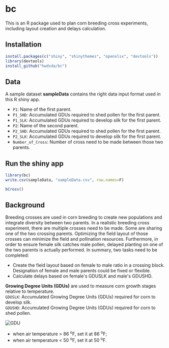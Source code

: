 # bc
This is an R package used to plan corn breeding cross experiments, including layout creation and delays calculation.

## Installation
```r
install.packages(c("shiny", "shinythemes", "openxlsx", "devtools"))
library(devtools)
install_github("hwdsda/bc")
```
## Data
A sample dataset **sampleData** contains the right data input format used in this R shiny app.

* `P1`: Name of the first parent. 
* `P1_SHD`: Accumulated GDUs required to shed pollen for the first parent. 
* `P1_SLK`: Accumulated GDUs required to develop silk for the first parent. 
* `P2`: Name of the second parent. 
* `P2_SHD`: Accumulated GDUs required to shed pollen for the first parent. 
* `P2_SLK`: Accumulated GDUs required to develop silk for the first parent. 
* `Number_of_Cross`: Number of cross need to be made between those two parents. 
 
## Run the shiny app
```r
library(bc)
write.csv(sampleData, "sampleData.csv", row.names=F)

bCross()
```
## Background
Breeding crosses are used in corn breeding to create new populations and integrate diversity between two parents. In a realistic breeding cross experiment, there are multiple crosses need to be made. Some are sharing one of the two crossing parents. Optimizing the field layout of those crosses can minimize the field and pollination resources. Furthermore, in order to ensure female silk catches male pollen, delayed planting on one of the two parents is actually performed. In summary, two tasks need to be completed:  
   * Create the field layout based on female to male ratio in a crossing block. Designation of female and male parents could be fixed or flexible.  
   * Calculate delays based on female's GDUSLK and male's GDUSHD.

**Growing Degree Units (GDUs)** are used to measure corn growth stages relative to temperature.   
`GDUSLK`: Accumulated Growing Degree Units (GDUs) required for corn to develop silk.  
`GDUSHD`: Accumulated Growing Degree Units (GDUs) required for corn to shed pollen.

![GDU](https://latex.codecogs.com/gif.latex?\textup{GDU}&space;=&space;\frac{\textup{Daily&space;Max&space;Air&space;Temperature}&plus;&space;\textup{Daily&space;Min&space;Temperature}}{2}&space;-&space;50)      
   * when air temperature > 86 <sup>o</sup>F, set it at 86 <sup>o</sup>F;      
   * when air temperature < 50 <sup>o</sup>F, set it at 50 <sup>o</sup>F.
